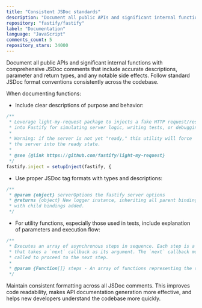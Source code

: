 ```yaml
---
title: "Consistent JSDoc standards"
description: "Document all public APIs and significant internal functions with comprehensive JSDoc comments that include accurate descriptions, parameter and return types, and any notable side effects. Follow standard JSDoc format conventions consistently across the codebase."
repository: "fastify/fastify"
label: "Documentation"
language: "JavaScript"
comments_count: 5
repository_stars: 34000
---
```


Document all public APIs and significant internal functions with comprehensive JSDoc comments that include accurate descriptions, parameter and return types, and any notable side effects. Follow standard JSDoc format conventions consistently across the codebase.

When documenting functions:

- Include clear descriptions of purpose and behavior:
```js
/**
 * Leverage light-my-request package to injects a fake HTTP request/response
 * into Fastify for simulating server logic, writing tests, or debugging.
 *
 * Warning: if the server is not yet "ready," this utility will force
 * the server into the ready state.
 *
 * @see {@link https://github.com/fastify/light-my-request}
 */
fastify.inject = setupInject(fastify, {
```

- Use proper JSDoc tag formats with types and descriptions:
```js
/**
 * @param {object} serverOptions the fastify server options
 * @returns {object} New logger instance, inheriting all parent bindings,
 * with child bindings added.
 */
```

- For utility functions, especially those used in tests, include explanation of parameters and execution flow:
```js
/**
 * Executes an array of asynchronous steps in sequence. Each step is a function
 * that takes a `next` callback as its argument. The `next` callback must be
 * called to proceed to the next step.
 *
 * @param {Function[]} steps - An array of functions representing the steps to execute.
 */
```

Maintain consistent formatting across all JSDoc comments. This improves code readability, makes API documentation generation more effective, and helps new developers understand the codebase more quickly.